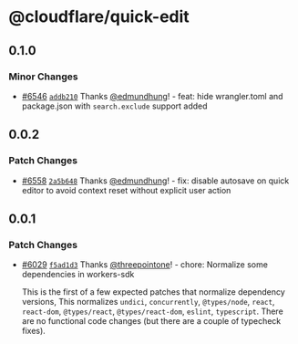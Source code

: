 # @cloudflare/quick-edit

## 0.1.0

### Minor Changes

- [#6546](https://github.com/cloudflare/workers-sdk/pull/6546) [`addb210`](https://github.com/cloudflare/workers-sdk/commit/addb21010dc68ff8867903b90aca438a31f0a3fc) Thanks [@edmundhung](https://github.com/edmundhung)! - feat: hide wrangler.toml and package.json with `search.exclude` support added

## 0.0.2

### Patch Changes

- [#6558](https://github.com/cloudflare/workers-sdk/pull/6558) [`2a5b648`](https://github.com/cloudflare/workers-sdk/commit/2a5b64815455a324dd57cdcf98abbcc3f7156c98) Thanks [@edmundhung](https://github.com/edmundhung)! - fix: disable autosave on quick editor to avoid context reset without explicit user action

## 0.0.1

### Patch Changes

- [#6029](https://github.com/cloudflare/workers-sdk/pull/6029) [`f5ad1d3`](https://github.com/cloudflare/workers-sdk/commit/f5ad1d3e562ce63b59f6ab136f1cdd703605bca4) Thanks [@threepointone](https://github.com/threepointone)! - chore: Normalize some dependencies in workers-sdk

  This is the first of a few expected patches that normalize dependency versions, This normalizes `undici`, `concurrently`, `@types/node`, `react`, `react-dom`, `@types/react`, `@types/react-dom`, `eslint`, `typescript`. There are no functional code changes (but there are a couple of typecheck fixes).

